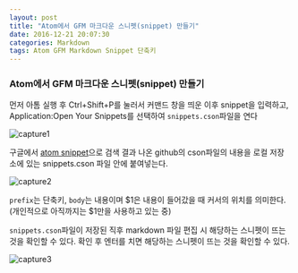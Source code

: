 ```yaml
---
layout: post
title: "Atom에서 GFM 마크다운 스니펫(snippet) 만들기"
date: 2016-12-21 20:07:30
categories: Markdown
tags: Atom GFM Markdown Snippet 단축키
---
```

### Atom에서 GFM 마크다운 스니펫(snippet) 만들기
먼저 아톰 실행 후 Ctrl+Shift+P를 눌러서 커맨드 창을 띄운 이후 snippet을 입력하고, Application:Open Your Snippets를 선택하여 `snippets.cson`파일을 연다

![capture1](http://i.imgur.com/BFgKb17.png)

구글에서 [atom snippet]((https://github.com/atom/language-gfm/blob/master/snippets/gfm.cson))으로 검색 결과 나온 github의 cson파일의 내용을 로컬 저장소에 있는 snippets.cson 파일 안에 붙여넣는다.

![capture2](http://i.imgur.com/D3xCmA0.png)

`prefix`는 단축키, `body`는 내용이며 \$1은 내용이 들어갔을 때 커서의 위치를 의미한다.
(개인적으로 아직까지는 \$1만을 사용하고 있는 중)

`snippets.cson`파일이 저장된 직후 markdown 파일 편집 시 해당하는 스니펫이 뜨는 것을 확인할 수 있다. 확인 후 엔터를 치면 해당하는 스니펫이 뜨는 것을 확인할 수 있다.

![capture3](http://i.giphy.com/26FLevXbNacJlf4rK.gif)
